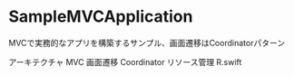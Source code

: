 # SampleMVCApplication
MVCで実務的なアプリを構築するサンプル、画面遷移はCoordinatorパターン


アーキテクチャ MVC
画面遷移 Coordinator
リソース管理 R.swift

